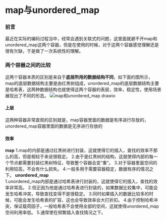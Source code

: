 # map与unordered_map
### 前言
最近在实际的编码过程当中，经常会遇到关联式的问题，这里面就避不开map和unordered_map这两个容器，但是在使用的时候，对于这两个容器感觉理解还是很有欠缺，于是做了一次系统性的理解。
### 两个容器之间的比较
这两个容器本质的区别是来自于**底层所用的数据结构不同**，如下面的图所示，map的底层数据结构主要是由红黑树组成，unordered_map的底层数据结构主要是哈希表，这两种数据结构也就使得这两个容器的表层，效率，稳定性，使用场景展现出了不同的形态。
![map和unordered_map drawio](https://user-images.githubusercontent.com/104414865/234016414-6465cecf-495c-44a7-9298-952f5cd25c8a.png)
#### 上层
这两种容器非常直观的区别就是，map容器里面的数据是有序进行存放的，unordered_map容器里面的数据是无序进行存放的
#### 效率
**map**
1.map的内部是通过红黑树进行封装，这就使得它的插入，查找的效率不那么的高，但是相较于来说很稳定。 
2.由于是红黑树的结构，这就使得内部的每一个节点都需要封装红黑树特征，导致整个容器会变“重”。 
3.对于容器里面空间的利用较高，不会有什么损失。 
4.一般多用于需要容器稳定，数据有序的情况之下。 
**unordered_map**  
1.unordered_map内部是通过哈希表进行封装的，这就使得它的插入，查找的效率非常高。 
2.但正因为他是通过哈希表进行封装的，如果数据比较集中，可能会发生哈希冲突，导致查找变得不是很稳定。 
3.同时如果插入的数据比较多的时候，可能会发生哈希表的扩容，这也会导致效率会大打折扣。 
4.由于控制哈希冲突，保证载荷因子，一般哈希表不会使用全部的空间，这就使得unordered_map空间利用率低。 
5.通常使在频繁插入查找情况之下。 
